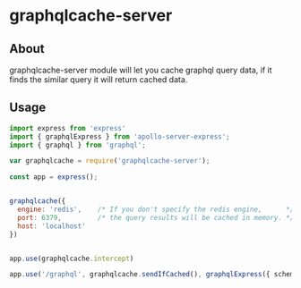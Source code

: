 # graphqlcache-server #


## About ##

graphqlcache-server module will let you cache graphql query data, if it finds the similar query it will return cached data.

## Usage ##

```javascript
import express from 'express'
import { graphqlExpress } from 'apollo-server-express';
import { graphql } from 'graphql';

var graphqlcache = require('graphqlcache-server');

const app = express();


graphqlcache({
  engine: 'redis',    /* If you don't specify the redis engine,      */
  port: 6379,         /* the query results will be cached in memory. */
  host: 'localhost'
})


app.use(graphqlcache.intercept)

app.use('/graphql', graphqlcache.sendIfCached(), graphqlExpress({ schema }));
